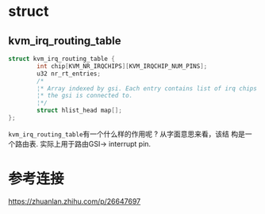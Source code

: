 # struct

## kvm_irq_routing_table
```cpp
struct kvm_irq_routing_table {
        int chip[KVM_NR_IRQCHIPS][KVM_IRQCHIP_NUM_PINS];
        u32 nr_rt_entries;
        /*
        ¦* Array indexed by gsi. Each entry contains list of irq chips
        ¦* the gsi is connected to.
        ¦*/
        struct hlist_head map[];
};
```
`kvm_irq_routing_table`有一个什么样的作用呢 ? 从字面意思来看，该结
构是一个路由表. 实际上用于路由GSI-> interrupt pin. 



# 参考连接
https://zhuanlan.zhihu.com/p/26647697
